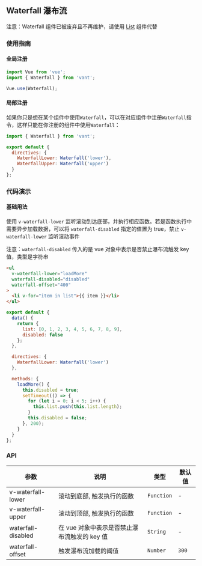 ## Waterfall 瀑布流
注意：Waterfall 组件已被废弃且不再维护，请使用 [List](#/zh-CN/list) 组件代替

### 使用指南

#### 全局注册

```js
import Vue from 'vue';
import { Waterfall } from 'vant';

Vue.use(Waterfall);
```

#### 局部注册

如果你只是想在某个组件中使用`Waterfall`，可以在对应组件中注册`Waterfall`指令，这样只能在你注册的组件中使用`Waterfall`：

```js
import { Waterfall } from 'vant';

export default {
  directives: {
    WaterfallLower: Waterfall('lower'),
    WaterfallUpper: Waterfall('upper')
  }
};
```

### 代码演示

#### 基础用法
使用 `v-waterfall-lower` 监听滚动到达底部，并执行相应函数。若是函数执行中需要异步加载数据，可以将 `waterfall-disabled` 指定的值置为 true，禁止 `v-waterfall-lower` 监听滚动事件

注意：`waterfall-disabled` 传入的是 vue 对象中表示是否禁止瀑布流触发 key 值，类型是字符串

```html
<ul
  v-waterfall-lower="loadMore"
  waterfall-disabled="disabled"
  waterfall-offset="400"
>
  <li v-for="item in list">{{ item }}</li>
</ul>
```

```js
export default {
  data() {
    return {
      list: [0, 1, 2, 3, 4, 5, 6, 7, 8, 9],
      disabled: false
    };
  },

  directives: {
    WaterfallLower: Waterfall('lower')
  },

  methods: {
    loadMore() {
      this.disabled = true;
      setTimeout(() => {
        for (let i = 0; i < 5; i++) {
          this.list.push(this.list.length);
        }
        this.disabled = false;
      }, 200);
    }
  }
};
```

### API

| 参数 | 说明 | 类型 | 默认值 |
|-----------|-----------|-----------|-------------|
| v-waterfall-lower | 滚动到底部, 触发执行的函数 | `Function` | - |
| v-waterfall-upper | 滚动到顶部, 触发执行的函数 | `Function` | - |
| waterfall-disabled | 在 vue 对象中表示是否禁止瀑布流触发的 key 值 | `String` | - |
| waterfall-offset | 触发瀑布流加载的阈值 | `Number` | `300` |
